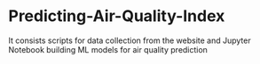 # Predicting-Air-Quality-Index
It consists scripts  for data collection from the website and Jupyter Notebook building ML models for air quality prediction
